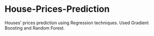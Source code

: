 # House-Prices-Prediction
Houses' prices prediction using Regression techniques. Used Gradient Boosting and Random Forest.
